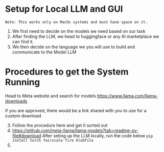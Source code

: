 # Setup for Local LLM and GUI
`Note: This works only on MacOs systems and must have space on it.`
1. We first need to decide on the models we need based on our task
2. After finding the LLM, we head to huggingface or any AI marketplace we can find it.
3. We then decide on the language we you will use to build and communicate to the Model LLM

# Procedures to get the System Running
Head to Meta website and search for models
https://www.llama.com/llama-downloads

If you are approved, there would be a link shared with you to use for a custom download

3. Follow the procedure here and get it sorted out
4. https://github.com/meta-llama/llama-models?tab=readme-ov-file#download
After seting up the LLM locally, run the code below 
`pip install torch fairscale fire blobfile`
5. 